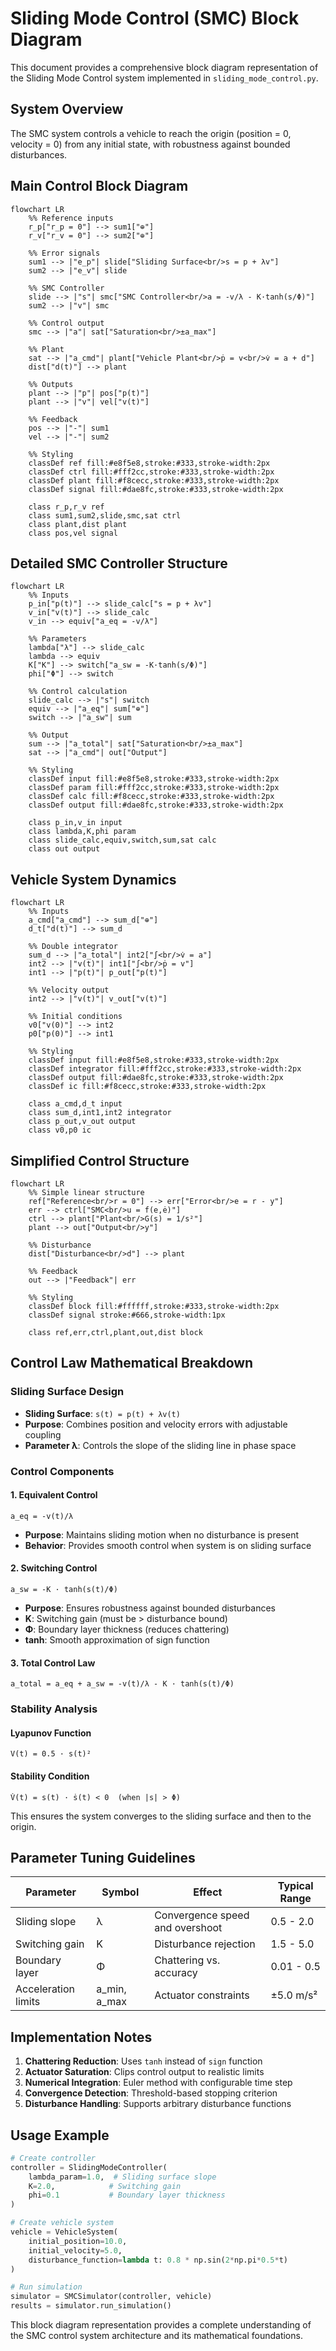 # Sliding Mode Control (SMC) Block Diagram

This document provides a comprehensive block diagram representation of the Sliding Mode Control system implemented in `sliding_mode_control.py`.

## System Overview

The SMC system controls a vehicle to reach the origin (position = 0, velocity = 0) from any initial state, with robustness against bounded disturbances.

## Main Control Block Diagram

```mermaid
flowchart LR
    %% Reference inputs
    r_p["r_p = 0"] --> sum1["⊕"]
    r_v["r_v = 0"] --> sum2["⊕"]
    
    %% Error signals
    sum1 --> |"e_p"| slide["Sliding Surface<br/>s = p + λv"]
    sum2 --> |"e_v"| slide
    
    %% SMC Controller
    slide --> |"s"| smc["SMC Controller<br/>a = -v/λ - K·tanh(s/Φ)"]
    sum2 --> |"v"| smc
    
    %% Control output
    smc --> |"a"| sat["Saturation<br/>±a_max"]
    
    %% Plant
    sat --> |"a_cmd"| plant["Vehicle Plant<br/>ṗ = v<br/>v̇ = a + d"]
    dist["d(t)"] --> plant
    
    %% Outputs
    plant --> |"p"| pos["p(t)"]
    plant --> |"v"| vel["v(t)"]
    
    %% Feedback
    pos --> |"-"| sum1
    vel --> |"-"| sum2
    
    %% Styling
    classDef ref fill:#e8f5e8,stroke:#333,stroke-width:2px
    classDef ctrl fill:#fff2cc,stroke:#333,stroke-width:2px
    classDef plant fill:#f8cecc,stroke:#333,stroke-width:2px
    classDef signal fill:#dae8fc,stroke:#333,stroke-width:2px
    
    class r_p,r_v ref
    class sum1,sum2,slide,smc,sat ctrl
    class plant,dist plant
    class pos,vel signal
```

## Detailed SMC Controller Structure

```mermaid
flowchart LR
    %% Inputs
    p_in["p(t)"] --> slide_calc["s = p + λv"]
    v_in["v(t)"] --> slide_calc
    v_in --> equiv["a_eq = -v/λ"]
    
    %% Parameters
    lambda["λ"] --> slide_calc
    lambda --> equiv
    K["K"] --> switch["a_sw = -K·tanh(s/Φ)"]
    phi["Φ"] --> switch
    
    %% Control calculation
    slide_calc --> |"s"| switch
    equiv --> |"a_eq"| sum["⊕"]
    switch --> |"a_sw"| sum
    
    %% Output
    sum --> |"a_total"| sat["Saturation<br/>±a_max"]
    sat --> |"a_cmd"| out["Output"]
    
    %% Styling
    classDef input fill:#e8f5e8,stroke:#333,stroke-width:2px
    classDef param fill:#fff2cc,stroke:#333,stroke-width:2px
    classDef calc fill:#f8cecc,stroke:#333,stroke-width:2px
    classDef output fill:#dae8fc,stroke:#333,stroke-width:2px
    
    class p_in,v_in input
    class lambda,K,phi param
    class slide_calc,equiv,switch,sum,sat calc
    class out output
```

## Vehicle System Dynamics

```mermaid
flowchart LR
    %% Inputs
    a_cmd["a_cmd"] --> sum_d["⊕"]
    d_t["d(t)"] --> sum_d
    
    %% Double integrator
    sum_d --> |"a_total"| int2["∫<br/>v̇ = a"]
    int2 --> |"v(t)"| int1["∫<br/>ṗ = v"]
    int1 --> |"p(t)"| p_out["p(t)"]
    
    %% Velocity output
    int2 --> |"v(t)"| v_out["v(t)"]
    
    %% Initial conditions
    v0["v(0)"] --> int2
    p0["p(0)"] --> int1
    
    %% Styling
    classDef input fill:#e8f5e8,stroke:#333,stroke-width:2px
    classDef integrator fill:#fff2cc,stroke:#333,stroke-width:2px
    classDef output fill:#dae8fc,stroke:#333,stroke-width:2px
    classDef ic fill:#f8cecc,stroke:#333,stroke-width:2px
    
    class a_cmd,d_t input
    class sum_d,int1,int2 integrator
    class p_out,v_out output
    class v0,p0 ic
```

## Simplified Control Structure

```mermaid
flowchart LR
    %% Simple linear structure
    ref["Reference<br/>r = 0"] --> err["Error<br/>e = r - y"]
    err --> ctrl["SMC<br/>u = f(e,ė)"]
    ctrl --> plant["Plant<br/>G(s) = 1/s²"]
    plant --> out["Output<br/>y"]
    
    %% Disturbance
    dist["Disturbance<br/>d"] --> plant
    
    %% Feedback
    out --> |"Feedback"| err
    
    %% Styling
    classDef block fill:#ffffff,stroke:#333,stroke-width:2px
    classDef signal stroke:#666,stroke-width:1px
    
    class ref,err,ctrl,plant,out,dist block
```

## Control Law Mathematical Breakdown

### Sliding Surface Design
- **Sliding Surface**: `s(t) = p(t) + λv(t)`
- **Purpose**: Combines position and velocity errors with adjustable coupling
- **Parameter λ**: Controls the slope of the sliding line in phase space

### Control Components

#### 1. Equivalent Control
```
a_eq = -v(t)/λ
```
- **Purpose**: Maintains sliding motion when no disturbance is present
- **Behavior**: Provides smooth control when system is on sliding surface

#### 2. Switching Control
```
a_sw = -K · tanh(s(t)/Φ)
```
- **Purpose**: Ensures robustness against bounded disturbances
- **K**: Switching gain (must be > disturbance bound)
- **Φ**: Boundary layer thickness (reduces chattering)
- **tanh**: Smooth approximation of sign function

#### 3. Total Control Law
```
a_total = a_eq + a_sw = -v(t)/λ - K · tanh(s(t)/Φ)
```

### Stability Analysis

#### Lyapunov Function
```
V(t) = 0.5 · s(t)²
```

#### Stability Condition
```
V̇(t) = s(t) · ṡ(t) < 0  (when |s| > Φ)
```

This ensures the system converges to the sliding surface and then to the origin.

## Parameter Tuning Guidelines

| Parameter | Symbol | Effect | Typical Range |
|-----------|--------|---------|---------------|
| Sliding slope | λ | Convergence speed and overshoot | 0.5 - 2.0 |
| Switching gain | K | Disturbance rejection | 1.5 - 5.0 |
| Boundary layer | Φ | Chattering vs. accuracy | 0.01 - 0.5 |
| Acceleration limits | a_min, a_max | Actuator constraints | ±5.0 m/s² |

## Implementation Notes

1. **Chattering Reduction**: Uses `tanh` instead of `sign` function
2. **Actuator Saturation**: Clips control output to realistic limits
3. **Numerical Integration**: Euler method with configurable time step
4. **Convergence Detection**: Threshold-based stopping criterion
5. **Disturbance Handling**: Supports arbitrary disturbance functions

## Usage Example

```python
# Create controller
controller = SlidingModeController(
    lambda_param=1.0,  # Sliding surface slope
    K=2.0,            # Switching gain  
    phi=0.1           # Boundary layer thickness
)

# Create vehicle system
vehicle = VehicleSystem(
    initial_position=10.0,
    initial_velocity=5.0,
    disturbance_function=lambda t: 0.8 * np.sin(2*np.pi*0.5*t)
)

# Run simulation
simulator = SMCSimulator(controller, vehicle)
results = simulator.run_simulation()
```

This block diagram representation provides a complete understanding of the SMC control system architecture and its mathematical foundations. 